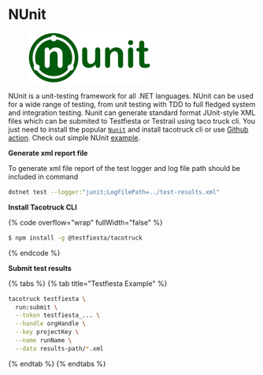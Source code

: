 # NUnit

<figure><img src="../../../.gitbook/assets/Nunit_logo_250.png" alt=""><figcaption></figcaption></figure>

NUnit is a unit-testing framework for all .NET languages. NUnit can be used for a wide range of testing, from unit testing with TDD to full fledged system and integration testing. Nunit can generate standard format JUnit-style XML files which can be  submited  to Testfiesta or Testrail using taco truck cli. You just need to install the popular [`Nunit`](http://nunit.org/nunitv2/docs/2.6.2/quickStart.html)  and install tacotruck cli or use [Github action](https://github.com/testfiesta/tacotruck-action). Check out simple NUnit [example](https://github.com/testfiesta/tacotruck-examples/tree/main/demo-dotnet-nunit-tf).

**Generate xml report file**&#x20;

To generate xml file  report  of the test logger and log file path should be included in command&#x20;

```sh
dotnet test --logger:"junit;LogFilePath=../test-results.xml"
```

**Install Tacotruck CLI**

{% code overflow="wrap" fullWidth="false" %}
```sh
$ npm install -g @testfiesta/tacotruck
```
{% endcode %}

**Submit test results**

{% tabs %}
{% tab title="Testfiesta Example" %}
```sh
tacotruck testfiesta \
  run:submit \
  --token testfiesta_... \
  --handle orgHandle \
  --key projectKey \
  --name runName \
  --data results-path/*.xml
```
{% endtab %}
{% endtabs %}
